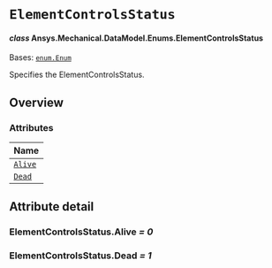 # `ElementControlsStatus`

<a id="ansys.mechanical.stubs.v241.Ansys.Mechanical.DataModel.Enums.ElementControlsStatus"></a>

#### *class* Ansys.Mechanical.DataModel.Enums.ElementControlsStatus

Bases: [`enum.Enum`](https://docs.python.org/3/library/enum.html#enum.Enum)

Specifies the ElementControlsStatus.

<!-- !! processed by numpydoc !! -->

<a id="overview"></a>

## Overview

### Attributes

| Name |
| ------------------------------------------- |
| [`Alive`](#ElementControlsStatus.Alive) |
| [`Dead`](#ElementControlsStatus.Dead) |

<a id="attribute-detail"></a>

## Attribute detail

<a id="ElementControlsStatus.Alive"></a>

### ElementControlsStatus.Alive *= 0*

<a id="ElementControlsStatus.Dead"></a>

### ElementControlsStatus.Dead *= 1*


